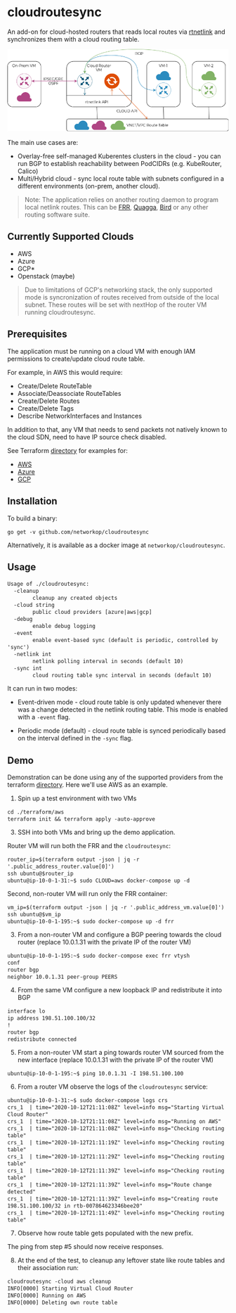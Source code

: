 # cloudroutesync
An add-on for cloud-hosted routers that reads local routes via [rtnetlink](https://man7.org/linux/man-pages/man7/rtnetlink.7.html) and synchronizes them with a cloud routing table.

![](./image.png)

The main use cases are:

* Overlay-free self-managed Kuberentes clusters in the cloud - you can run BGP to establish reachability between PodCIDRs (e.g. KubeRouter, Calico)
* Multi/Hybrid cloud - sync local route table with subnets configured in a different environments (on-prem, another cloud).

> Note: The application relies on another routing daemon to program local netlink routes. This can be [FRR](http://docs.frrouting.org/en/latest/), [Quagga](https://www.nongnu.org/quagga/docs/quagga.html), [Bird](https://bird.network.cz/) or any other routing software suite.

## Currently Supported Clouds

* AWS
* Azure
* GCP*
* Openstack (maybe)

> Due to limitations of GCP's networking stack, the only supported mode is syncronization of routes received from outside of the local subnet. These routes will be set with nextHop of the router VM running cloudroutesync.

## Prerequisites

The application must be running on a cloud VM with enough IAM permissions to create/update cloud route table.

For example, in AWS this would require:

* Create/Delete RouteTable
* Associate/Deassociate RouteTables 
* Create/Delete Routes
* Create/Delete Tags
* Describe NetworkInterfaces and Instances

In addition to that, any VM that needs to send packets not natively known to the cloud SDN, need to have IP source check disabled.

See Terraform [directory](./terraform) for examples for:

* [AWS](./terraform/aws/main.tf)
* [Azure](./terraform/azure/main.tf)
* [GCP](./terraform/gcp/main.tf)

## Installation

To build a binary:

```
go get -v github.com/networkop/cloudroutesync
```

Alternatively, it is available as a docker image at `networkop/cloudroutesync`.

## Usage

```
Usage of ./cloudroutesync:
  -cleanup
    	cleanup any created objects
  -cloud string
    	public cloud providers [azure|aws|gcp]
  -debug
    	enable debug logging
  -event
    	enable event-based sync (default is periodic, controlled by 'sync')
  -netlink int
    	netlink polling interval in seconds (default 10)
  -sync int
    	cloud routing table sync interval in seconds (default 10)
```

It can run in two modes:

* Event-driven mode - cloud route table is only updated whenever there was a change detected in the netlink routing table. This mode is enabled with a `-event` flag.

* Periodic mode (default) - cloud route table is synced periodically based on the interval defined in the `-sync` flag.

## Demo

Demonstration can be done using any of the supported providers from the terraform [directory](./terraform).
Here we'll use AWS as an example.

1. Spin up a test environment with two VMs

```
cd ./terraform/aws
terraform init && terraform apply -auto-approve

```

3. SSH into both VMs and bring up the demo application.

Router VM will run both the FRR and the `cloudroutesync`:

```
router_ip=$(terraform output -json | jq -r '.public_address_router.value[0]')
ssh ubuntu@$router_ip
ubuntu@ip-10-0-1-31:~$ sudo CLOUD=aws docker-compose up -d
```

Second, non-router VM will run only the FRR container:

```
vm_ip=$(terraform output -json | jq -r '.public_address_vm.value[0]')
ssh ubuntu@$vm_ip
ubuntu@ip-10-0-1-195:~$ sudo docker-compose up -d frr
```

3. From a non-router VM and configure a BGP peering towards the cloud router (replace 10.0.1.31 with the private IP of the router VM)

```
ubuntu@ip-10-0-1-195:~$ sudo docker-compose exec frr vtysh
conf
router bgp 
neighbor 10.0.1.31 peer-group PEERS
```

4. From the same VM configure a new loopback IP and redistribute it into BGP

```
interface lo
ip address 198.51.100.100/32
!
router bgp 
redistribute connected
```


5. From a non-router VM start a ping towards router VM sourced from the new interface (replace 10.0.1.31 with the private IP of the router VM)

```
ubuntu@ip-10-0-1-195:~$ ping 10.0.1.31 -I 198.51.100.100
```

6. From a router VM observe the logs of the `cloudroutesync` service:

```
ubuntu@ip-10-0-1-31:~$ sudo docker-compose logs crs
crs_1  | time="2020-10-12T21:11:08Z" level=info msg="Starting Virtual Cloud Router"
crs_1  | time="2020-10-12T21:11:08Z" level=info msg="Running on AWS"
crs_1  | time="2020-10-12T21:11:08Z" level=info msg="Checking routing table"
crs_1  | time="2020-10-12T21:11:19Z" level=info msg="Checking routing table"
crs_1  | time="2020-10-12T21:11:29Z" level=info msg="Checking routing table"
crs_1  | time="2020-10-12T21:11:39Z" level=info msg="Checking routing table"
crs_1  | time="2020-10-12T21:11:39Z" level=info msg="Route change detected"
crs_1  | time="2020-10-12T21:11:39Z" level=info msg="Creating route 198.51.100.100/32 in rtb-007864623346bee20"
crs_1  | time="2020-10-12T21:11:49Z" level=info msg="Checking routing table"
```

7. Observe how route table gets populated with the new prefix.

The ping from step #5 should now receive responses.


8. At the end of the test, to cleanup any leftover state like route tables and their association run:

```
cloudroutesync -cloud aws cleanup
INFO[0000] Starting Virtual Cloud Router                
INFO[0000] Running on AWS                               
INFO[0000] Deleting own route table      
```